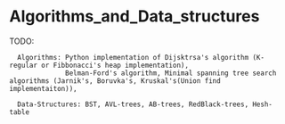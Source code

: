 # Algorithms_and_Data_structures
TODO: 
      
      Algorithms: Python implementation of Dijsktrsa's algorithm (K-regular or Fibbonacci's heap implementation),
                  Belman-Ford's algorithm, Minimal spanning tree search algorithms (Jarnik's, Boruvka's, Kruskal's(Union find implementaiton)),
      
      Data-Structures: BST, AVL-trees, AB-trees, RedBlack-trees, Hesh-table
